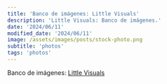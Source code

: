```yaml
---
title: 'Banco de imágenes: Little Visuals'
description: 'Little Visuals: Banco de imágenes.'
date: '2024/06/11'
modified_date: '2024/06/11'
image: /assets/images/posts/stock-photo.png
subtitle: 'photos'
tags: 'photos'
---
```


Banco de imágenes: [Little Visuals](https://littlevisuals.co/)
